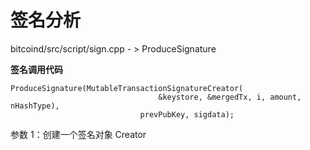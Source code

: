 # 签名分析

bitcoind/src/script/sign.cpp  - &gt; ProduceSignature



**签名调用代码**

```
ProduceSignature(MutableTransactionSignatureCreator(
                                 &keystore, &mergedTx, i, amount, nHashType),
                             prevPubKey, sigdata);
```

参数 1：创建一个签名对象 Creator 

